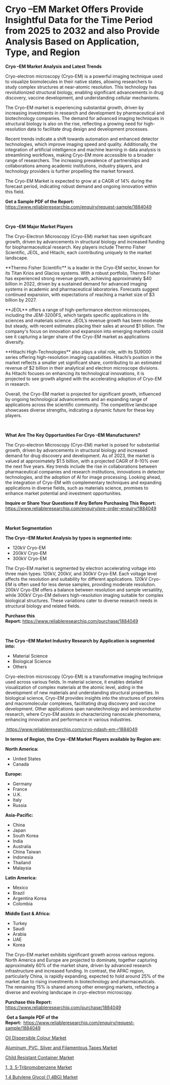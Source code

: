 <p><h1>Cryo –EM Market Offers Provide Insightful Data for the Time Period from 2025 to 2032 and also Provide Analysis Based on Application, Type, and Region</h1></p><p><strong>Cryo –EM Market Analysis and Latest Trends</strong></p>
<p><p>Cryo-electron microscopy (Cryo-EM) is a powerful imaging technique used to visualize biomolecules in their native states, allowing researchers to study complex structures at near-atomic resolution. This technology has revolutionized structural biology, enabling significant advancements in drug discovery, vaccine development, and understanding cellular mechanisms. </p><p>The Cryo-EM market is experiencing substantial growth, driven by increasing investments in research and development by pharmaceutical and biotechnology companies. The demand for advanced imaging techniques in structural biology is also on the rise, reflecting a growing need for high-resolution data to facilitate drug design and development processes. </p><p>Recent trends indicate a shift towards automation and enhanced detector technologies, which improve imaging speed and quality. Additionally, the integration of artificial intelligence and machine learning in data analysis is streamlining workflows, making Cryo-EM more accessible to a broader range of researchers. The increasing prevalence of partnerships and collaborations among academic institutions, industry players, and technology providers is further propelling the market forward. </p><p>The Cryo-EM Market is expected to grow at a CAGR of 14% during the forecast period, indicating robust demand and ongoing innovation within this field.</p></p>
<p><strong>Get a Sample PDF of the Report:&nbsp;</strong> <a href="https://www.reliableresearchiq.com/enquiry/request-sample/1884049?utm_campaign=973&utm_medium=2&utm_source=Github&utm_content=ia&utm_term=13012025&utm_id=cryo-em">https://www.reliableresearchiq.com/enquiry/request-sample/1884049</a></p>
<p>&nbsp;</p>
<p><strong>Cryo –EM Major Market Players</strong></p>
<p><p>The Cryo-Electron Microscopy (Cryo-EM) market has seen significant growth, driven by advancements in structural biology and increased funding for biopharmaceutical research. Key players include Thermo Fisher Scientific, JEOL, and Hitachi, each contributing uniquely to the market landscape.</p><p>**Thermo Fisher Scientific** is a leader in the Cryo-EM sector, known for its Titan Krios and Glacios systems. With a robust portfolio, Thermo Fisher has experienced strong revenue growth, achieving approximately $40 billion in 2022, driven by a sustained demand for advanced imaging systems in academic and pharmaceutical laboratories. Forecasts suggest continued expansion, with expectations of reaching a market size of $3 billion by 2027.</p><p>**JEOL** offers a range of high-performance electron microscopes, including the JEM-3200FS, which targets specific applications in life sciences and materials science. JEOL’s revenue growth has been moderate but steady, with recent estimates placing their sales at around $1 billion. The company's focus on innovation and expansion into emerging markets could see it capturing a larger share of the Cryo-EM market as applications diversify.</p><p>**Hitachi High-Technologies** also plays a vital role, with its SU9000 series offering high-resolution imaging capabilities. Hitachi’s position in the market reflects a smaller yet significant share, contributing to an estimated revenue of $2 billion in their analytical and electron microscope divisions. As Hitachi focuses on enhancing its technological innovations, it is projected to see growth aligned with the accelerating adoption of Cryo-EM in research.</p><p>Overall, the Cryo-EM market is projected for significant growth, influenced by ongoing technological advancements and an expanding range of applications across the scientific community. The competitive landscape showcases diverse strengths, indicating a dynamic future for these key players.</p></p>
<p>&nbsp;</p>
<p><strong>What Are The Key Opportunities For Cryo –EM Manufacturers?</strong></p>
<p><p>The Cryo-electron Microscopy (Cryo-EM) market is poised for substantial growth, driven by advancements in structural biology and increased demand for drug discovery and development. As of 2023, the market is valued at approximately $1.5 billion, with a projected CAGR of 8–10% over the next five years. Key trends include the rise in collaborations between pharmaceutical companies and research institutions, innovations in detector technologies, and the adoption of AI for image processing. Looking ahead, the integration of Cryo-EM with complementary techniques and expanding applications in diverse fields, such as materials science, promises to enhance market potential and investment opportunities.</p></p>
<p><strong>Inquire or Share Your Questions If Any Before Purchasing This Report:</strong> <a href="https://www.reliableresearchiq.com/enquiry/pre-order-enquiry/1884049?utm_campaign=973&utm_medium=2&utm_source=Github&utm_content=ia&utm_term=13012025&utm_id=cryo-em">https://www.reliableresearchiq.com/enquiry/pre-order-enquiry/1884049</a></p>
<p>&nbsp;</p>
<p><strong>Market Segmentation</strong></p>
<p><strong>The Cryo –EM Market Analysis by types is segmented into:</strong></p>
<p><ul><li>120kV Cryo-EM</li><li>200kV Cryo-EM</li><li>300kV Cryo-EM</li></ul></p>
<p><p>The Cryo-EM market is segmented by electron accelerating voltage into three main types: 120kV, 200kV, and 300kV Cryo-EM. Each voltage level affects the resolution and suitability for different applications. 120kV Cryo-EM is often used for less dense samples, providing moderate resolution. 200kV Cryo-EM offers a balance between resolution and sample versatility, while 300kV Cryo-EM delivers high-resolution imaging suitable for complex biological structures. These variations cater to diverse research needs in structural biology and related fields.</p></p>
<p><strong>Purchase this Report:&nbsp;</strong><a href="https://www.reliableresearchiq.com/purchase/1884049?utm_campaign=973&utm_medium=2&utm_source=Github&utm_content=ia&utm_term=13012025&utm_id=cryo-em">https://www.reliableresearchiq.com/purchase/1884049</a></p>
<p>&nbsp;</p>
<p><strong>The Cryo –EM Market Industry Research by Application is segmented into:</strong></p>
<p><ul><li>Material Science</li><li>Biological Science</li><li>Others</li></ul></p>
<p><p>Cryo-electron microscopy (Cryo-EM) is a transformative imaging technique used across various fields. In material science, it enables detailed visualization of complex materials at the atomic level, aiding in the development of new materials and understanding structural properties. In biological science, Cryo-EM provides insights into the structures of proteins and macromolecular complexes, facilitating drug discovery and vaccine development. Other applications span nanotechnology and semiconductor research, where Cryo-EM assists in characterizing nanoscale phenomena, enhancing innovation and performance in various industries.</p></p>
<p><a href="https://www.reliableresearchiq.com/cryo-ndash-em-r1884049?utm_campaign=973&utm_medium=2&utm_source=Github&utm_content=ia&utm_term=13012025&utm_id=cryo-em">&nbsp;https://www.reliableresearchiq.com/cryo-ndash-em-r1884049</a></p>
<p><strong>In terms of Region, the Cryo –EM Market Players available by Region are:</strong></p>
<p>
    <p> <strong> North America: </strong>
        <ul>
            <li>United States</li>
            <li>Canada</li>
        </ul>
        </p> 
    <p> <strong> Europe: </strong>
        <ul>
            <li>Germany</li>
            <li>France</li>
            <li>U.K.</li>
            <li>Italy</li>
            <li>Russia</li>
        </ul>
        </p> 
    <p> <strong> Asia-Pacific: </strong>
        <ul>
            <li>China</li>
            <li>Japan</li>
            <li>South Korea</li>
            <li>India</li>
            <li>Australia</li>
            <li>China Taiwan</li>
            <li>Indonesia</li>
            <li>Thailand</li>
            <li>Malaysia</li>
        </ul>
        </p> 
    <p> <strong> Latin America: </strong>
        <ul>
            <li>Mexico</li>
            <li>Brazil</li>
            <li>Argentina Korea</li>
            <li>Colombia</li>
        </ul>
        </p> 
    <p> <strong> Middle East & Africa: </strong>
        <ul>
            <li>Turkey</li>
            <li>Saudi</li>
            <li>Arabia</li>
            <li>UAE</li>
            <li>Korea</li>
        </ul>
    </p>
    </p>
<p><p>The Cryo-EM market exhibits significant growth across various regions. North America and Europe are projected to dominate, together capturing approximately 60% of the market share, driven by advanced research infrastructure and increased funding. In contrast, the APAC region, particularly China, is rapidly expanding, expected to hold around 25% of the market due to rising investments in biotechnology and pharmaceuticals. The remaining 15% is shared among other emerging markets, reflecting a diverse and evolving landscape in cryo-electron microscopy.</p></p>
<p><strong>Purchase this Report: </strong><a href="https://www.reliableresearchiq.com/purchase/1884049?utm_campaign=973&utm_medium=2&utm_source=Github&utm_content=ia&utm_term=13012025&utm_id=cryo-em">https://www.reliableresearchiq.com/purchase/1884049</a></p>
<p>&nbsp;<strong>Get a Sample PDF of the Report:&nbsp;&nbsp;</strong><a href="https://www.reliableresearchiq.com/enquiry/request-sample/1884049?utm_campaign=973&utm_medium=2&utm_source=Github&utm_content=ia&utm_term=13012025&utm_id=cryo-em">https://www.reliableresearchiq.com/enquiry/request-sample/1884049</a></p>
<p><strong></strong></p>
<p><p><a href="https://github.com/darenph8er/Market-Research-Report-List-1/blob/main/oil-dispersible-colour-market.md?utm_campaign=973&utm_medium=2&utm_source=Github&utm_content=ia&utm_term=13012025&utm_id=cryo-em">Oil Dispersible Colour Market</a></p><p><a href="https://github.com/nathaliehurles7142/Market-Research-Report-List-1/blob/main/aluminum-pvc-silver-and-filamentous-tapes-market.md?utm_campaign=973&utm_medium=2&utm_source=Github&utm_content=ia&utm_term=13012025&utm_id=cryo-em">Aluminum, PVC, Silver and Filamentous Tapes Market</a></p><p><a href="https://github.com/ElviraLeka1962/Market-Research-Report-List-1/blob/main/child-resistant-container-market.md?utm_campaign=973&utm_medium=2&utm_source=Github&utm_content=ia&utm_term=13012025&utm_id=cryo-em">Child Resistant Container Market</a></p><p><a href="https://github.com/rosalinebhakta48/Market-Research-Report-List-1/blob/main/1-3-5-tribromobenzene-market.md?utm_campaign=973&utm_medium=2&utm_source=Github&utm_content=ia&utm_term=13012025&utm_id=cryo-em">1, 3, 5-Tribromobenzene Market</a></p><p><a href="https://github.com/chongseney974/Market-Research-Report-List-1/blob/main/14-butylene-glycol-14bg-market.md?utm_campaign=973&utm_medium=2&utm_source=Github&utm_content=ia&utm_term=13012025&utm_id=cryo-em">1,4 Butylene Glycol (1,4BG) Market</a></p></p>